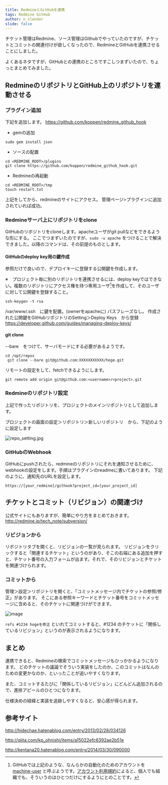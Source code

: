 ```yaml
---
title: RedmineとGitHubを連携
tags: Redmine GitHub
author: n_slender
slide: false
---
```

チケット管理はRedmine、ソース管理はGithubでやっていたのですが、チケットとコミットの関連付けが欲しくなったので、RedmineとGitHubを連携させることにしました。

よくあるネタですが、GitHubとの連携のところですこしつまずいたので、ちょっとまとめてみました。

## RedmineのリポジトリとGitHub上のリポジトリを連動させる

### プラグイン追加

下記を追加します。
https://github.com/koppen/redmine_github_hook

* gemの追加

```
sudo gem install json
```

* ソースの配置

```
cd <REDMINE_ROOT>/plugins
git clone https://github.com/koppen/redmine_github_hook.git
```

* Redmineの再起動

```
cd <REDMINE_ROOT>/tmp
touch restart.txt
```

上記をしてから、redmineのサイトにアクセス。
管理ページ>プラグインに追加されていれば成功。

### Redmineサーバ上にリポジトリをclone

GitHubのリボジトリをcloneします。apacheユーザがgit pullなどをできるような形にする。
ここでつまずいたのですが、`sudo -u apache` をつけることで解決できました。以降のコマンドは、その前提のものとします。

#### GitHubのdeploy key用の鍵作成

参照だけで良いので、デプロイキーに登録する公開鍵を作成します。

※　プロジェクト毎に別のリポジトリを連携させるには、deploy keyではできない。複数のリポジトリにアクセス権を持つ専用ユーザ[^1]を作成して、そのユーザに対して公開鍵を登録すること。


```
ssh-keygen -t rsa
```

/var/www/.ssh　に鍵を配置。(ownerをapacheに)
パスフレーズなし。
作成された公開鍵をGitHubリポジトリのSetting＞Deploy Keys　から登録
https://developer.github.com/guides/managing-deploy-keys/


#### git clone

--bare　をつけて、サーバモードにする必要があるようです。

```
cd /opt/repos
 git clone --bare git@github.com:XXXXXXXXXXX/hoge.git
```

リモートの設定をして、fetchできるようにします。

```
git remote add origin git@github.com:<username>/<project>.git
```

### Redmineのリポジトリ設定

上記で作ったリポジトリを、プロジェクトのメインリポジトリとして追加します。

プロジェクトの画面の設定＞リポジトリ＞新しいリポジトリ　から、下記のように設定します

![repo_setting.jpg](https://qiita-image-store.s3.amazonaws.com/0/9880/22247edb-b66d-d2e9-72ba-ca4d3921368d.jpeg)


### GitHubのWebhook

GitHubにpushされたら、redmineのリポジトリにそれを通知させるために、webhookの設定をします。手順はプラグインのreadmeに書いてあります。
下記のように、通知先のURLを設定します。

`https://[your_redmine]/githook?project_id=[your_project_id]`

## チケットとコミット（リビジョン）の関連づけ

公式サイトにもありますが、簡単にやり方をまとめておきます。
http://redmine.jp/tech_note/subversion/

### リビジョンから

リボジトリタブを開くと、リビジョンの一覧が見られます。
リビジョンをクリックすると「関連するチケット」というのがあり、そこの右端にある追加を押すと、チケット番号の入力フォームが出ます。それで、そのリビジョンとチケットを関連づけられます。

### コミットから

管理＞設定＞リポジトリを開くと、「コミットメッセージ内でチケットの参照/修正」があります。
そこにある参照キーワードとチケット番号をコミットメッセージに含めると、そのチケットに関連づけができます。

![image](https://qiita-image-store.s3.amazonaws.com/0/9880/9bfdc475-269c-7443-5900-30ec015c0b8f.png)


`refs #1234 hogeを修正` といれてコミットすると、#1234 のチケットに「関係しているリビジョン」というのが表示されるようになります。


## まとめ

連携できると、Redmineの検索でコミットメッセージもひっかかるようになります。
どのチケットの議論でそういう実装をしたのか、このコミットはなんのための変更かなのか、といったことが追いやすくなります。

また、コミットするたびに「関係しているリビジョン」にどんどん追加されるので、進捗アピールのひとつになります。

仕様決めの経緯と実装を追跡しやすくなると、安心感が得られます。

## 参考サイト

http://hidechae.hatenablog.com/entry/2013/02/28/034126

http://qiita.com/kp_ohnishi/items/a15022efc6392ae2b51e

http://kentana20.hatenablog.com/entry/2014/03/30/090000

[^1]: GitHubでは上記のような、なんらかの自動化のためのアカウントを[machine-user](https://developer.github.com/guides/managing-deploy-keys/#machine-users) と呼ぶようです。[アカウント利用規約](https://help.github.com/articles/github-terms-of-service/#a-account-terms)によると、個人でも組織でも、そういうのはひとつだけにするようにとのことです。

